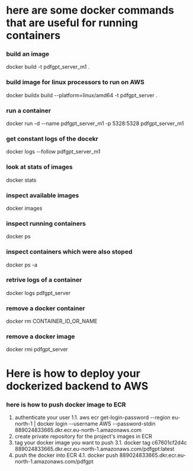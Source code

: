 # here are some docker commands that are useful for running containers

### build an image

docker build -t pdfgpt_server_m1 .

### build image for linux processors to run on AWS

docker buildx build --platform=linux/amd64 -t pdfgpt_server .

### run a container

docker run -d --name pdfgpt_server_m1 -p 5328:5328 pdfgpt_server_m1

### get constant logs of the docekr

docker logs --follow pdfgpt_server_m1

### look at stats of images

docker stats

### inspect available images

docker images

### inspect running containers

docker ps

### inspect containers which were also stoped

docker ps -a

### retrive logs of a container

docker logs pdfgpt_server

### remove a docker container

docker rm CONTAINER_ID_OR_NAME

### remove a docker image

docker rmi pdfgpt_server

# Here is how to deploy your dockerized backend to AWS

### here is how to push docker image to ECR

1. authenticate your user
   1.1. aws ecr get-login-password --region eu-north-1 | docker login --username AWS --password-stdin 889024833665.dkr.ecr.eu-north-1.amazonaws.com
2. create private repository for the project's images in ECR
3. tag your docker image you want to push
   3.1. docker tag c67601cf2d4c 889024833665.dkr.ecr.eu-north-1.amazonaws.com/pdfgpt:latest
4. push the docker into ECR
   4.1. docker push 889024833665.dkr.ecr.eu-north-1.amazonaws.com/pdfgpt
